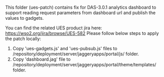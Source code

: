 This folder (ues-patch) contains fix for DAS-3.0.1 analytics dashboard to  support reading request parameters from
dashboard url and publish the values to gadgets.

You can find the related UES product jira here: https://wso2.org/jira/browse/UES-582
Please follow below steps to apply the patch locally:

1. Copy 'ues-gadgets.js' and 'ues-pubsub.js' files to <DAS-HOME>/repository/deployment/server/jaggeryapps/portal/js/
folder.
2. Copy 'dashboard.jag' file to <DAS-HOME>/repository/deployment/server/jaggeryapps/portal/theme/templates/ folder.